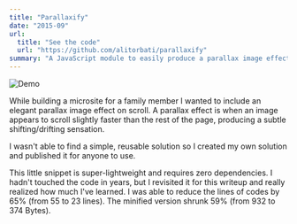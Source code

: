 ```yaml
---
title: "Parallaxify"
date: "2015-09"
url:
  title: "See the code"
  url: "https://github.com/alitorbati/parallaxify"
summary: "A JavaScript module to easily produce a parallax image effect."
---
```


![Demo](/images/sketches/parallaxify/demo.gif)

While building a microsite for a family member I wanted to include an elegant parallax image effect on scroll. A parallax effect is when an image appears to scroll slightly faster than the rest of the page, producing a subtle shifting/drifting sensation.

I wasn't able to find a simple, reusable solution so I created my own solution and published it for anyone to use.

This little snippet is super-lightweight and requires zero dependencies. I hadn't touched the code in years, but I revisited it for this writeup and really realized how much I've learned. I was able to reduce the lines of codes by 65% (from 55 to 23 lines). The minified version shrunk 59% (from 932 to 374 Bytes).
